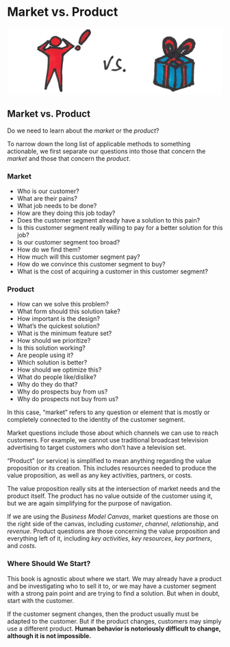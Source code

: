 # Market vs. Product

![](../.gitbook/assets/illustration-market-vs-product-color.png)

## Market vs. Product

Do we need to learn about the _market_ or the _product_?

To narrow down the long list of applicable methods to something actionable, we first separate our questions into those that concern the _market_ and those that concern the _product_.

### Market

* Who is our customer?
* What are their pains?
* What job needs to be done?
* How are they doing this job today?
* Does the customer segment already have a solution to this pain?
* Is this customer segment really willing to pay for a better solution for this job?
* Is our customer segment too broad?
* How do we find them?
* How much will this customer segment pay?
* How do we convince this customer segment to buy?
* What is the cost of acquiring a customer in this customer segment?

### Product

* How can we solve this problem?
* What form should this solution take?
* How important is the design?
* What’s the quickest solution?
* What is the minimum feature set?
* How should we prioritize?
* Is this solution working?
* Are people using it?
* Which solution is better?
* How should we optimize this?
* What do people like/dislike?
* Why do they do that?
* Why do prospects buy from us?
* Why do prospects not buy from us?

In this case, “market” refers to any question or element that is mostly or completely connected to the identity of the customer segment.

Market questions include those about which channels we can use to reach customers. For example, we cannot use traditional broadcast television advertising to target customers who don’t have a television set.

“Product” \(or service\) is simplified to mean anything regarding the value proposition or its creation. This includes resources needed to produce the value proposition, as well as any key activities, partners, or costs.

The value proposition really sits at the intersection of market needs and the product itself. The product has no value outside of the customer using it, but we are again simplifying for the purpose of navigation.

If we are using the _Business Model Canvas_, market questions are those on the right side of the canvas, including _customer_, _channel_, _relationship_, and _revenue_. Product questions are those concerning the value proposition and everything left of it, including _key activities_, _key resources_, _key partners_, and _costs_.

### Where Should We Start?

This book is agnostic about where we start. We may already have a product and be investigating who to sell it to, or we may have a customer segment with a strong pain point and are trying to find a solution. But when in doubt, start with the customer.

If the customer segment changes, then the product usually must be adapted to the customer. But if the product changes, customers may simply use a different product. **Human behavior is notoriously difficult to change, although it is not impossible.**

